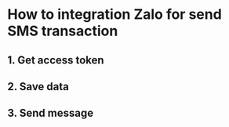 
# How to integration Zalo for send SMS transaction

## 1. Get access token


## 2. Save data 


## 3. Send message